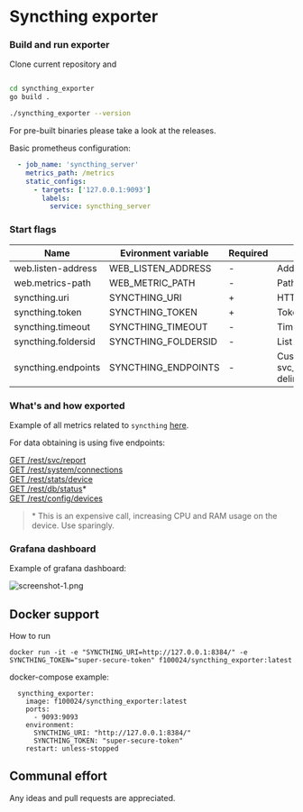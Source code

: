 # Syncthing exporter

### Build and run exporter

Clone current repository and 
```bash

cd syncthing_exporter
go build .

./syncthing_exporter --version
```

For pre-built binaries please take a look at the releases.

Basic prometheus configuration:

```yaml
  - job_name: 'syncthing_server'
    metrics_path: /metrics
    static_configs:
      - targets: ['127.0.0.1:9093']
        labels:
          service: syncthing_server
```

### Start flags

Name                | Evironment variable | Required | Description
--------------------|---------------------|----------|-------------
web.listen-address  | WEB_LISTEN_ADDRESS  |     -    | Address ot listen on for web interface and telemetry  
web.metrics-path    | WEB_METRIC_PATH     |     -    | Path under which to expose metrics  
syncthing.uri       | SYNCTHING_URI       |     +    | HTTP API address of Syncthing node  
syncthing.token     | SYNCTHING_TOKEN     |     +    | Token for authentification Syncthing HTTP API
syncthing.timeout   | SYNCTHING_TIMEOUT   |     -    | Timeout for trying to get stats from Syncthing
syncthing.foldersid | SYNCTHING_FOLDERSID |     -    | List of ids of folders, delimeter is ','
syncthing.endpoints | SYNCTHING_ENDPOINTS |     -    | Custom list of endpoints svc_report,system_connections,stats_device,config_devices, delimeter is ','

### What's and how exported

Example of all metrics related to `syncthing` [here](examples/exposed_parameters.md).

For data obtaining is using five endpoints:

[GET /rest/svc/report](https://docs.syncthing.net/rest/svc-report-get.html)  
[GET /rest/system/connections](https://docs.syncthing.net/rest/system-connections-get.html)  
[GET /rest/stats/device](https://docs.syncthing.net/rest/stats-device-get.html)  
[GET /rest/db/status](https://docs.syncthing.net/rest/db-status-get.html)*  
[GET /rest/config/devices](https://docs.syncthing.net/rest/config.html)

>\* This is an expensive call, increasing CPU and RAM usage on the device. Use sparingly.

### Grafana dashboard

Example of grafana dashboard:

![screenshot-1.png](./examples/grafana/screenshot-1.png)


## Docker support
How to run
```
docker run -it -e "SYNCTHING_URI=http://127.0.0.1:8384/" -e SYNCTHING_TOKEN="super-secure-token" f100024/syncthing_exporter:latest
```

docker-compose example:
```
  syncthing_exporter:
    image: f100024/syncthing_exporter:latest
    ports:
      - 9093:9093
    environment:
      SYNCTHING_URI: "http://127.0.0.1:8384/"
      SYNCTHING_TOKEN: "super-secure-token"
    restart: unless-stopped
```


## Communal effort
Any ideas and pull requests are appreciated.
